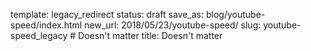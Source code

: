 template: legacy_redirect
status: draft
save_as: blog/youtube-speed/index.html
new_url: 2018/05/23/youtube-speed/
slug: youtube-speed_legacy  # Doesn't matter
title: Doesn't matter
